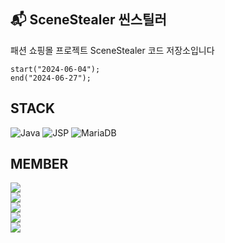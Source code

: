 ## 📬 SceneStealer 씬스틸러

패션 쇼핑몰 프로젝트 SceneStealer 코드 저장소입니다
```
start("2024-06-04");
end("2024-06-27");
```

## STACK
![Java](https://img.shields.io/badge/Java-007396?style=for-the-badge&logo=openjdk&logoColor=white)
![JSP](https://img.shields.io/badge/JSP-007396?style=for-the-badge&logo=openjdk&logoColor=white)
![MariaDB](https://img.shields.io/badge/MariaDB-003545?style=for-the-badge&logo=mariadb&logoColor=white)

## MEMBER
<a href="https://github.com/dazz6zip" target="_blank">
    <img src="https://img.shields.io/badge/GitHub-@dazz6zip-181717?style=flat-square&logo=GitHub&logoColor=white&label=READER"/>
</a>
<br/>
<a href="https://github.com/hyoseonlim" target="_blank">
    <img src="https://img.shields.io/badge/GitHub-@hyoseonlim-181717?style=flat-square&logo=GitHub&logoColor=white&label=ADMIN PART"/>
</a>
<br/>
<a href="https://github.com/kimbobo1" target="_blank">
    <img src="https://img.shields.io/badge/GitHub-@kimbobo1-181717?style=flat-square&logo=GitHub&logoColor=white&label=ADMIN PART"/>
</a>
<br/>
<a href="https://github.com/rosetta47" target="_blank">
   <img src="https://img.shields.io/badge/GitHub-@rosetta47-181717?style=flat-square&logo=GitHub&logoColor=white&label=USER PART"/>
</a>
<br/>
<a href="https://github.com/deevchoe" target="_blank">
   <img src="https://img.shields.io/badge/GitHub-@deevchoe-181717?style=flat-square&logo=GitHub&logoColor=white&label=USER PART"/>
</a>
